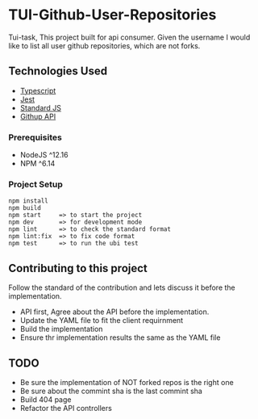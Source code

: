 # TUI-Github-User-Repositories

Tui-task,
This project built for api consumer. Given the username I would like to list all user github repositories, which are not forks.

## Technologies Used

- [Typescript](https://www.typescriptlang.org/)
- [Jest](https://jestjs.io/)
- [Standard JS](https://standardjs.com/)
- [Githup API](https://developer.github.com/v3)


### Prerequisites

- NodeJS ^12.16
- NPM ^6.14

### Project Setup

```
npm install
npm build
npm start     => to start the project
npm dev       => for development mode
npm lint      => to check the standard format
npm lint:fix  => to fix code format
npm test      => to run the ubi test
```

## Contributing to this project

Follow the standard of the contribution and lets discuss it before the implementation.

 - API first, Agree about the API before the implementation.
 - Update the YAML file to fit the client requirnment
 - Build the implementation
 - Ensure thr implementation results the same as the YAML file

## TODO
- Be sure the implementation of NOT forked repos is the right one
- Be sure about the commint sha is the last commint sha
- Build 404 page
- Refactor the API controllers